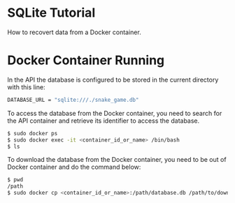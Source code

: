 # SQLite Tutorial

How to recovert data from a Docker container.
<br>

# Docker Container Running

In the API the database is configured to be stored in the current directory with this line:
<br>

```bash
DATABASE_URL = "sqlite:///./snake_game.db"
```  

To access the database from the Docker container, you need to search for the API container and retrieve its identifier to access the database.
<br>

```bash
$ sudo docker ps
$ sudo docker exec -it <container_id_or_name> /bin/bash
$ ls
```  

To download the database from the Docker container, you need to be out of Docker container and do the command below:
```bash
$ pwd
/path
$ sudo docker cp <container_id_or_name>:/path/database.db /path/to/download
```  


